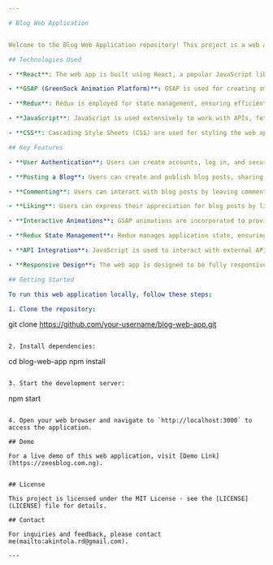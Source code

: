 ```yaml
---

# Blog Web Application


Welcome to the Blog Web Application repository! This project is a web application for creating, managing, and reading blog posts. It utilizes various technologies and tools to deliver a dynamic and engaging user experience.

## Technologies Used

- **React**: The web app is built using React, a popular JavaScript library for building user interfaces.

- **GSAP (GreenSock Animation Platform)**: GSAP is used for creating smooth and captivating animations throughout the application, enhancing the user experience.

- **Redux**: Redux is employed for state management, ensuring efficient handling of application-level data and maintaining a predictable application state.

- **JavaScript**: JavaScript is used extensively to work with APIs, fetch data, and enable dynamic content generation.

- **CSS**: Cascading Style Sheets (CSS) are used for styling the web app, ensuring an attractive and responsive design.

## Key Features

- **User Authentication**: Users can create accounts, log in, and secure their personal information.

- **Posting a Blog**: Users can create and publish blog posts, sharing their thoughts and ideas with the community.

- **Commenting**: Users can interact with blog posts by leaving comments, facilitating discussions and engagement.

- **Liking**: Users can express their appreciation for blog posts by liking them.

- **Interactive Animations**: GSAP animations are incorporated to provide an engaging and visually appealing user interface.

- **Redux State Management**: Redux manages application state, ensuring data consistency and seamless user interactions.

- **API Integration**: JavaScript is used to interact with external APIs, enabling dynamic content and real-time updates.

- **Responsive Design**: The web app is designed to be fully responsive, ensuring a great user experience on various devices.

## Getting Started

To run this web application locally, follow these steps:

1. Clone the repository:

   ```
   git clone https://github.com/your-username/blog-web-app.git
   ```

2. Install dependencies:

   ```
   cd blog-web-app
   npm install
   ```

3. Start the development server:

   ```
   npm start
   ```

4. Open your web browser and navigate to `http://localhost:3000` to access the application.

## Demo

For a live demo of this web application, visit [Demo Link](https://zeesblog.com.ng).


## License

This project is licensed under the MIT License - see the [LICENSE](LICENSE) file for details.

## Contact

For inquiries and feedback, please contact me(mailto:akintola.rd@gmail.com).

---
```


